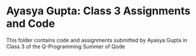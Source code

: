 # Ayasya Gupta: Class 3 Assignments and Code
This folder contains code and assignments submitted by Ayasya Gupta in Class 3 of the Q-Programming Summer of Qode